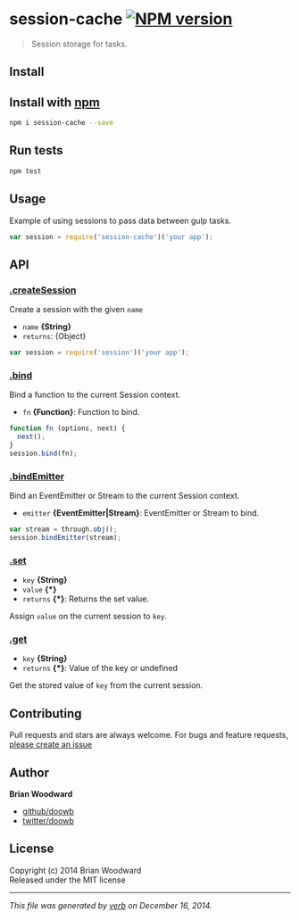 # session-cache [![NPM version](https://badge.fury.io/js/session-cache.svg)](http://badge.fury.io/js/session-cache)

> Session storage for tasks.

## Install
## Install with [npm](npmjs.org)

```bash
npm i session-cache --save
```

## Run tests

```bash
npm test
```

## Usage

Example of using sessions to pass data between gulp tasks.

```js
var session = require('session-cache')('your app');
```

## API
### [.createSession](index.js#L36)

Create a session with the given `name`

* `name` **{String}**    
* `returns`: {Object}  

```js
var session = require('session')('your app');
```

### [.bind](index.js#L79)

Bind a function to the current Session context.

* `fn` **{Function}**: Function to bind.    

```js
function fn (options, next) {
  next();
}
session.bind(fn);
```

### [.bindEmitter](index.js#L93)

Bind an EventEmitter or Stream to the current Session context.

* `emitter` **{EventEmitter|Stream}**: EventEmitter or Stream to bind.    

```js
var stream = through.obj();
session.bindEmitter(stream);
```

### [.set](index.js#L104)

* `key` **{String}**    
* `value` **{*}**    
* `returns` **{*}**: Returns the set value.  

Assign `value` on the current session to `key`.

### [.get](index.js#L119)

* `key` **{String}**    
* `returns` **{*}**: Value of the key or undefined  

Get the stored value of `key` from the current session.

## Contributing
Pull requests and stars are always welcome. For bugs and feature requests, [please create an issue](https://github.com/doowb/session-cache/issues)

## Author

**Brian Woodward**
 
+ [github/doowb](https://github.com/doowb)
+ [twitter/doowb](http://twitter.com/doowb) 

## License
Copyright (c) 2014 Brian Woodward  
Released under the MIT license

***

_This file was generated by [verb](https://github.com/assemble/verb) on December 16, 2014._
